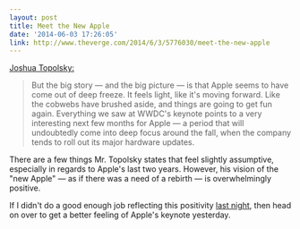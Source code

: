 ```yaml
---
layout: post
title: Meet the New Apple
date: '2014-06-03 17:26:05'
link: http://www.theverge.com/2014/6/3/5776030/meet-the-new-apple
---
```


[Joshua Topolsky:](http://www.theverge.com/2014/6/3/5776030/meet-the-new-apple)

> But the big story — and the big picture — is that Apple seems to have come out of deep freeze. It feels light, like it's moving forward. Like the cobwebs have brushed aside, and things are going to get fun again. Everything we saw at WWDC's keynote points to a very interesting next few months for Apple — a period that will undoubtedly come into deep focus around the fall, when the company tends to roll out its major hardware updates.

There are a few things Mr. Topolsky states that feel slightly assumptive, especially in regards to Apple's last two years. However, his vision of the "new Apple" — as if there was a need of a rebirth — is overwhelmingly positive.

If I didn't do a good enough job reflecting this positivity [last night](http://www.thenewsprint.co/2014/06/03/on/), then head on over to get a better feeling of Apple's keynote yesterday.